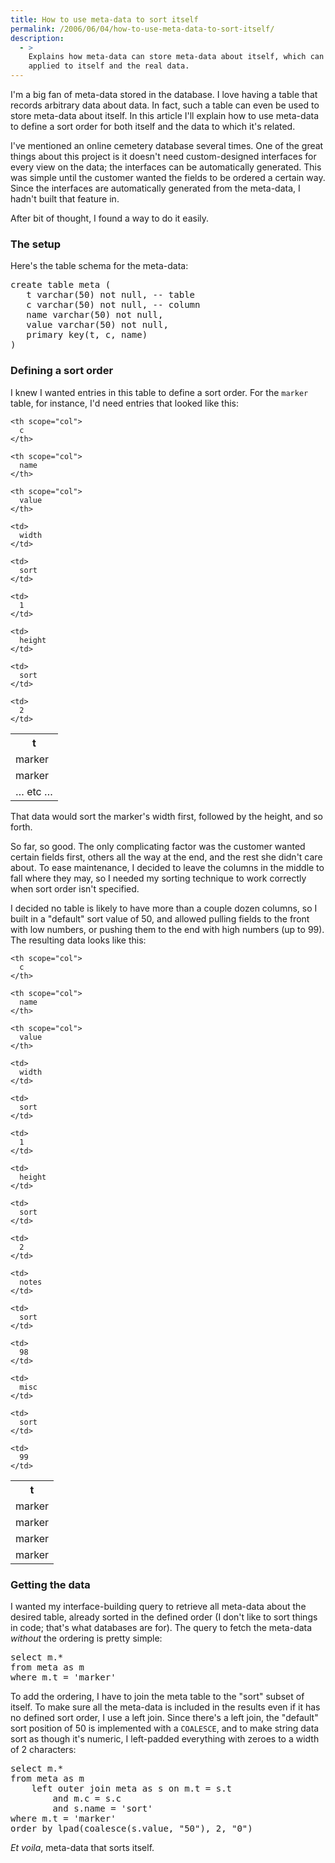 ```yaml
---
title: How to use meta-data to sort itself
permalink: /2006/06/04/how-to-use-meta-data-to-sort-itself/
description:
  - >
    Explains how meta-data can store meta-data about itself, which can then be
    applied to itself and the real data.
---
```

I'm a big fan of meta-data stored in the database. I love having a table that records arbitrary data about data. In fact, such a table can even be used to store meta-data about itself. In this article I'll explain how to use meta-data to define a sort order for both itself and the data to which it's related.

I've mentioned an online cemetery database several times. One of the great things about this project is it doesn't need custom-designed interfaces for every view on the data; the interfaces can be automatically generated. This was simple until the customer wanted the fields to be ordered a certain way. Since the interfaces are automatically generated from the meta-data, I hadn't built that feature in.

After bit of thought, I found a way to do it easily.

### The setup

Here's the table schema for the meta-data:

<pre>create table meta (
   t varchar(50) not null, -- table
   c varchar(50) not null, -- column
   name varchar(50) not null,
   value varchar(50) not null,
   primary key(t, c, name)
)</pre>

### Defining a sort order

I knew I wanted entries in this table to define a sort order. For the `marker` table, for instance, I'd need entries that looked like this:

<table class="borders collapsed">
  <tr>
    <th scope="col">
      t
    </th>
    
    <th scope="col">
      c
    </th>
    
    <th scope="col">
      name
    </th>
    
    <th scope="col">
      value
    </th>
  </tr>
  
  <tr>
    <td>
      marker
    </td>
    
    <td>
      width
    </td>
    
    <td>
      sort
    </td>
    
    <td>
      1
    </td>
  </tr>
  
  <tr>
    <td>
      marker
    </td>
    
    <td>
      height
    </td>
    
    <td>
      sort
    </td>
    
    <td>
      2
    </td>
  </tr>
  
  <tr>
    <td colspan="4">
      &#8230; etc &#8230;
    </td>
  </tr>
</table>

That data would sort the marker's width first, followed by the height, and so forth.

So far, so good. The only complicating factor was the customer wanted certain fields first, others all the way at the end, and the rest she didn't care about. To ease maintenance, I decided to leave the columns in the middle to fall where they may, so I needed my sorting technique to work correctly when sort order isn't specified.

I decided no table is likely to have more than a couple dozen columns, so I built in a "default" sort value of 50, and allowed pulling fields to the front with low numbers, or pushing them to the end with high numbers (up to 99). The resulting data looks like this:

<table class="borders collapsed">
  <tr>
    <th scope="col">
      t
    </th>
    
    <th scope="col">
      c
    </th>
    
    <th scope="col">
      name
    </th>
    
    <th scope="col">
      value
    </th>
  </tr>
  
  <tr>
    <td>
      marker
    </td>
    
    <td>
      width
    </td>
    
    <td>
      sort
    </td>
    
    <td>
      1
    </td>
  </tr>
  
  <tr>
    <td>
      marker
    </td>
    
    <td>
      height
    </td>
    
    <td>
      sort
    </td>
    
    <td>
      2
    </td>
  </tr>
  
  <tr>
    <td>
      marker
    </td>
    
    <td>
      notes
    </td>
    
    <td>
      sort
    </td>
    
    <td>
      98
    </td>
  </tr>
  
  <tr>
    <td>
      marker
    </td>
    
    <td>
      misc
    </td>
    
    <td>
      sort
    </td>
    
    <td>
      99
    </td>
  </tr>
</table>

### Getting the data

I wanted my interface-building query to retrieve all meta-data about the desired table, already sorted in the defined order (I don't like to sort things in code; that's what databases are for). The query to fetch the meta-data *without* the ordering is pretty simple:

<pre>select m.*
from meta as m
where m.t = 'marker'</pre>

To add the ordering, I have to join the meta table to the "sort" subset of itself. To make sure all the meta-data is included in the results even if it has no defined sort order, I use a left join. Since there's a left join, the "default" sort position of 50 is implemented with a `COALESCE`, and to make string data sort as though it's numeric, I left-padded everything with zeroes to a width of 2 characters:

<pre>select m.*
from meta as m
    left outer join meta as s on m.t = s.t
        and m.c = s.c
        and s.name = 'sort'
where m.t = 'marker'
order by lpad(coalesce(s.value, "50"), 2, "0")</pre>

*Et voila*, meta-data that sorts itself.
